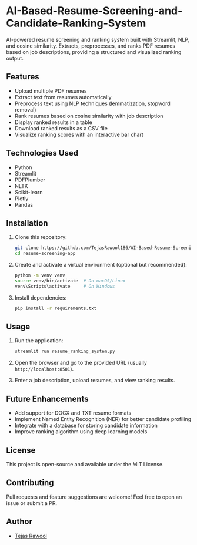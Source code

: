 # AI-Based-Resume-Screening-and-Candidate-Ranking-System
AI-powered resume screening and ranking system built with Streamlit, NLP, and cosine similarity. Extracts, preprocesses, and ranks PDF resumes based on job descriptions, providing a structured and visualized ranking output.

## Features
- Upload multiple PDF resumes
- Extract text from resumes automatically
- Preprocess text using NLP techniques (lemmatization, stopword removal)
- Rank resumes based on cosine similarity with job description
- Display ranked results in a table
- Download ranked results as a CSV file
- Visualize ranking scores with an interactive bar chart

## Technologies Used
- Python
- Streamlit
- PDFPlumber
- NLTK
- Scikit-learn
- Plotly
- Pandas

## Installation

1. Clone this repository:
   ```sh
   git clone https://github.com/TejasRawool186/AI-Based-Resume-Screening-and-Candidate-Ranking-System.git
   cd resume-screening-app
   ```

2. Create and activate a virtual environment (optional but recommended):
   ```sh
   python -m venv venv
   source venv/bin/activate  # On macOS/Linux
   venv\Scripts\activate     # On Windows
   ```

3. Install dependencies:
   ```sh
   pip install -r requirements.txt
   ```

## Usage

1. Run the application:
   ```sh
   streamlit run resume_ranking_system.py
   ```

2. Open the browser and go to the provided URL (usually `http://localhost:8501`).

3. Enter a job description, upload resumes, and view ranking results.


## Future Enhancements
- Add support for DOCX and TXT resume formats
- Implement Named Entity Recognition (NER) for better candidate profiling
- Integrate with a database for storing candidate information
- Improve ranking algorithm using deep learning models

## License
This project is open-source and available under the MIT License.

## Contributing
Pull requests and feature suggestions are welcome! Feel free to open an issue or submit a PR.

## Author
- [Tejas Rawool](www.linkedin.com/in/tejas-rawool-067a722ab)

